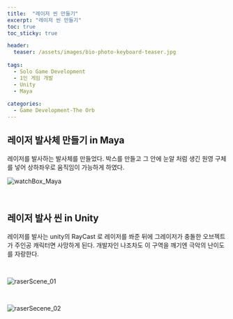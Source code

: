 ```yaml
---
title:  "레이저 씬 만들기"
excerpt: "레이저 씬 만들기"
toc: true
toc_sticky: true

header:
  teaser: /assets/images/bio-photo-keyboard-teaser.jpg
  
tags:
  - Solo Game Development
  - 1인 게임 개발
  - Unity
  - Maya
  
categories:
  - Game Development-The Orb
---
```

## 레이저 발사체 만들기 in Maya

레이저를 발사하는 발사체를 만들었다. 박스를 만들고 그 안에 눈알 처럼 생긴 원영 구체를 넣어 상하좌우로 움직임이 가능하게 하였다.

![watchBox_Maya](https://user-images.githubusercontent.com/73280175/105431025-304bf200-5c98-11eb-89d9-f8aa28f625d5.gif)

<br>

## 레이저 발사 씬 in Unity

레이저를 발사는 unity의 RayCast 로 레이저를 쏴준 뒤에 그레이저가 충돌한 오브젝트가 주인공 캐릭터면 사망하게 된다. 개발자인 나조차도 이 구역을 깨기엔
극악의 난이도를 자랑한다.

<br>

![raserScene_01](https://user-images.githubusercontent.com/73280175/105432333-cda82580-5c9a-11eb-9616-5c6d52c7517c.gif)

<br>

![raserSecene_02](https://user-images.githubusercontent.com/73280175/105432336-ced95280-5c9a-11eb-8503-ce3d721b1fff.gif)




